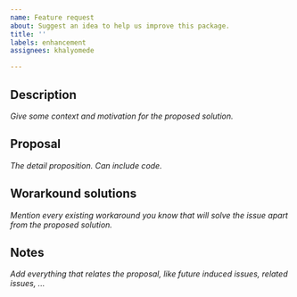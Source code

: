 ```yaml
---
name: Feature request
about: Suggest an idea to help us improve this package.
title: ''
labels: enhancement
assignees: khalyomede

---
```


## Description

_Give some context and motivation for the proposed solution._

## Proposal

_The detail proposition. Can include code._

## Worarkound solutions

_Mention every existing workaround you know that will solve the issue apart from the proposed solution._

## Notes

_Add everything that relates the proposal, like future induced issues, related issues, ..._
